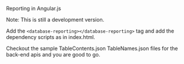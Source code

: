 Reporting in Angular.js

Note: This is still a development version.

Add the ```<database-reporting></database-reporting>``` tag and add the dependency scripts as in index.html.

Checkout the sample TableContents.json  TableNames.json files for the back-end apis and you are good to go.

